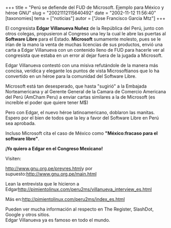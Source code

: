+++
title = "Perú se defiende del FUD de Microsoft. Ejemplo para México y héroe GNU"
slug = "20021112115640492"
date = "2002-11-12 11:56:40"
[taxonomies]
tema = ["noticias"]
autor = ["Jose Francisco Garcia Mtz"]
+++

El congresista **Edgar Villanueva Nuñez** de la República del Perú,
junto con otros colegas, propusieron al Congreso una ley la cual le abre
las puertas al **Software Libre** para el Estado. **Microsoft**
sumamente molesto, pues se le irían de la mano la venta de muchas
licencias de sus productos, envió una carta a Edgar Villanueva con un
contenido lleno de FUD para hacerle ver al congresista que estaba en un
error al dejar fuera de la jugada a Microsoft.

Edgar Villanueva contestó con una misiva refutándole de la manera más
concisa, verídica y elegante los puntos de vista Microsoftianos que lo
ha convertido en un héroe para la comunidad del Software Libre.

<!-- more -->
Microsoft está tan desesperado, que hasta "sugirió" a la Embajada
Norteamericana y al Gerente General de la Camara de Comercio Americana
del Perú (AmCham Peru) a enviar cartas similares a la de Microsoft (es
increíble el poder que quiere tener M$)

Pero con Edgar, el nuevo héroe latinoamericano, doblaron las manitas.
Espero por el bien de todos que la ley a favor del Software Libre en
Perú sea aprobada.

Incluso Microsoft cita el caso de México como **"México:fracaso para el
software libre"**.

**¡Yo quiero a Edgar en el Congreso Mexicano!**

Visiten:

<http://www.gnu.org.pe/preyres.html>y por
supuesto:<http://www.gnu.org.pe/main.html>

Lean la entrevista que le hicieron a
Edgar<http://pimientolinux.com/peru2ms/villanueva_interview_es.html>

Más en:<http://pimientolinux.com/peru2ms/index_es.html>

Pueden ver mucha información al respecto en The Register, SlashDot,
Google y otros sitios.  
Edgar Villanueva ya es famoso en todo el mundo.

